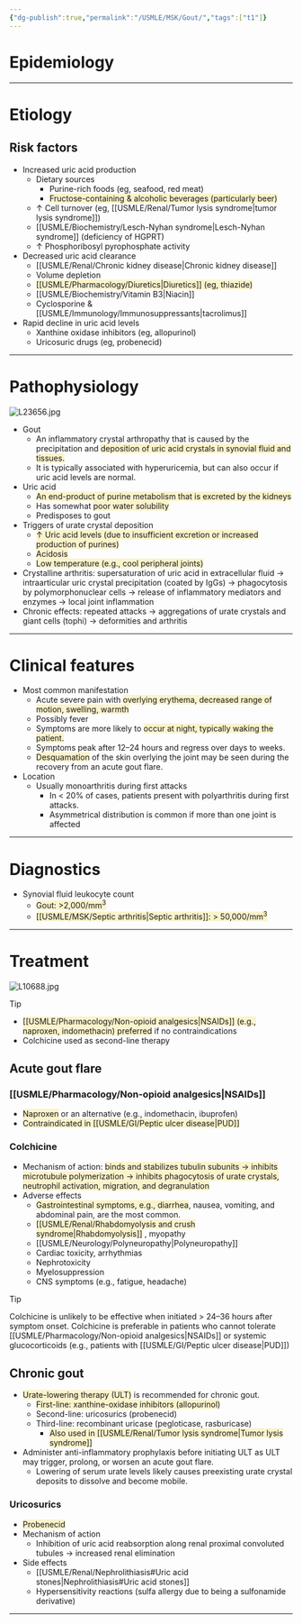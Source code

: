 ```yaml
---
{"dg-publish":true,"permalink":"/USMLE/MSK/Gout/","tags":["t1"]}
---
```


# Epidemiology


---
# Etiology
## Risk factors
- Increased uric acid production
	- Dietary sources
		- Purine-rich foods (eg, seafood, red meat)
		- <span style="background:rgba(240, 200, 0, 0.2)">Fructose-containing & alcoholic beverages (particularly beer)</span>
	- ↑ Cell turnover (eg, [[USMLE/Renal/Tumor lysis syndrome\|tumor lysis syndrome]])
	- [[USMLE/Biochemistry/Lesch-Nyhan syndrome\|Lesch-Nyhan syndrome]] (deficiency of HGPRT)
	- ↑ Phosphoribosyl pyrophosphate activity
- Decreased uric acid clearance
	- [[USMLE/Renal/Chronic kidney disease\|Chronic kidney disease]]
	- Volume depletion
	- <span style="background:rgba(240, 200, 0, 0.2)">[[USMLE/Pharmacology/Diuretics\|Diuretics]] (eg, thiazide)</span>
	- [[USMLE/Biochemistry/Vitamin B3\|Niacin]]
	- Cyclosporine & [[USMLE/Immunology/Immunosuppressants\|tacrolimus]]
- Rapid decline in uric acid levels
	- Xanthine oxidase inhibitors (eg, allopurinol)
	- Uricosuric drugs (eg, probenecid)

---
# Pathophysiology
![L23656.jpg](/img/user/appendix/L23656.jpg)
- Gout
	- An inflammatory crystal arthropathy that is caused by the precipitation and <span style="background:rgba(240, 200, 0, 0.2)">deposition of uric acid crystals in synovial fluid and tissues.</span>
	- It is typically associated with hyperuricemia, but can also occur if uric acid levels are normal.
- Uric acid
	- <span style="background:rgba(240, 200, 0, 0.2)">An end-product of purine metabolism that is excreted by the kidneys</span>
	- Has somewhat <span style="background:rgba(240, 200, 0, 0.2)">poor water solubility</span>
	- Predisposes to gout
- Triggers of urate crystal deposition
	- <span style="background:rgba(240, 200, 0, 0.2)">↑ Uric acid levels (due to insufficient excretion or increased production of purines)</span>
	- <span style="background:rgba(240, 200, 0, 0.2)">Acidosis</span>
	- <span style="background:rgba(240, 200, 0, 0.2)">Low temperature (e.g., cool peripheral joints)</span>
- Crystalline arthritis: supersaturation of uric acid in extracellular fluid → intraarticular uric crystal precipitation (coated by IgGs) → phagocytosis by polymorphonuclear cells → release of inflammatory mediators and enzymes → local joint inflammation
- Chronic effects: repeated attacks → aggregations of urate crystals and giant cells (tophi) → deformities and arthritis

---
# Clinical features
- Most common manifestation
	- Acute severe pain with <span style="background:rgba(240, 200, 0, 0.2)">overlying erythema, decreased range of motion, swelling, warmth</span>
	- Possibly fever
	- Symptoms are more likely to <span style="background:rgba(240, 200, 0, 0.2)">occur at night, typically waking the patient.</span>
	- Symptoms peak after 12–24 hours and regress over days to weeks. 
	- <span style="background:rgba(240, 200, 0, 0.2)">Desquamation</span> of the skin overlying the joint may be seen during the recovery from an acute gout flare.
- Location
	- Usually monoarthritis during first attacks
		- In < 20% of cases, patients present with polyarthritis during first attacks. 
		- Asymmetrical distribution is common if more than one joint is affected

---
# Diagnostics
- Synovial fluid leukocyte count
	- <span style="background:rgba(240, 200, 0, 0.2)">Gout: >2,000/mm<sup>3</sup> </span>
	- <span style="background:rgba(240, 200, 0, 0.2)">[[USMLE/MSK/Septic arthritis\|Septic arthritis]]: > 50,000/mm<sup>3</sup></span>

---
# Treatment
![L10688.jpg](/img/user/appendix/L10688.jpg)
>[!tip] 
>- <span style="background:rgba(240, 200, 0, 0.2)">[[USMLE/Pharmacology/Non-opioid analgesics\|NSAIDs]] (e.g., naproxen, indomethacin) preferred</span> if no contraindications
>- Colchicine used as second-line therapy
## Acute gout flare
### [[USMLE/Pharmacology/Non-opioid analgesics\|NSAIDs]]
- <span style="background:rgba(240, 200, 0, 0.2)">Naproxen</span> or an alternative (e.g., indomethacin, ibuprofen)
- <span style="background:rgba(240, 200, 0, 0.2)">Contraindicated in [[USMLE/GI/Peptic ulcer disease\|PUD]]</span>
### Colchicine  
- Mechanism of action: <span style="background:rgba(240, 200, 0, 0.2)">binds and stabilizes tubulin subunits → inhibits microtubule polymerization → inhibits phagocytosis of urate crystals, neutrophil activation, migration, and degranulation </span>
- Adverse effects
	- <span style="background:rgba(240, 200, 0, 0.2)">Gastrointestinal symptoms, e.g., diarrhea</span>, nausea, vomiting, and abdominal pain, are the most common.
	- <span style="background:rgba(240, 200, 0, 0.2)">[[USMLE/Renal/Rhabdomyolysis and crush syndrome\|Rhabdomyolysis]]</span> , myopathy
	- [[USMLE/Neurology/Polyneuropathy\|Polyneuropathy]]  
	- Cardiac toxicity, arrhythmias
	- Nephrotoxicity
	- Myelosuppression
	- CNS symptoms (e.g., fatigue, headache)

>[!tip] 
>Colchicine is unlikely to be effective when initiated > 24–36 hours after symptom onset. Colchicine is preferable in patients who cannot tolerate [[USMLE/Pharmacology/Non-opioid analgesics\|NSAIDs]] or systemic glucocorticoids (e.g., patients with [[USMLE/GI/Peptic ulcer disease\|PUD]])
## Chronic gout
- <span style="background:rgba(240, 200, 0, 0.2)">Urate-lowering therapy (ULT)</span> is recommended for chronic gout.
	- <span style="background:rgba(240, 200, 0, 0.2)">First-line: xanthine-oxidase inhibitors (allopurinol)</span>
	- Second-line: uricosurics (probenecid)
	- Third-line: recombinant uricase (pegloticase, rasburicase)
		- <span style="background:rgba(240, 200, 0, 0.2)">Also used in [[USMLE/Renal/Tumor lysis syndrome\|Tumor lysis syndrome]]</span>
- Administer anti-inflammatory prophylaxis before initiating ULT as ULT may trigger, prolong, or worsen an acute gout flare. 
	- Lowering of serum urate levels likely causes preexisting urate crystal deposits to dissolve and become mobile.
### Uricosurics
- <span style="background:rgba(240, 200, 0, 0.2)">Probenecid</span>
- Mechanism of action
	- Inhibition of uric acid reabsorption along renal proximal convoluted tubules  → increased renal elimination
- Side effects
	- [[USMLE/Renal/Nephrolithiasis#Uric acid stones\|Nephrolithiasis#Uric acid stones]]
	- Hypersensitivity reactions (sulfa allergy due to being a sulfonamide derivative)

---
